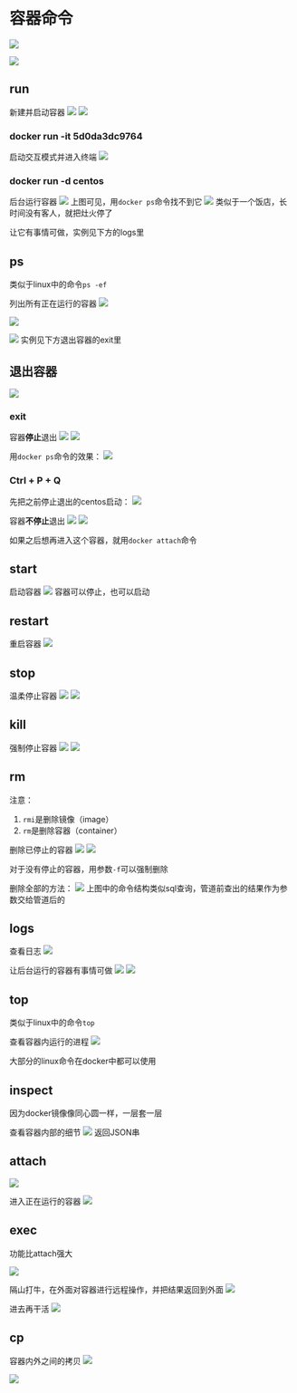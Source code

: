 # 容器命令

![](resources/2022-12-15-14-00-32.png)

![](resources/2022-12-15-14-02-04.png)

## run

新建并启动容器
![](resources/2022-12-15-14-03-58.png)
![](resources/2022-12-15-14-03-23.png)

### docker run -it 5d0da3dc9764

启动交互模式并进入终端
![](resources/2022-12-15-14-11-53.png)

### docker run -d centos

后台运行容器
![](resources/2022-12-15-14-58-03.png)
上图可见，用```docker ps```命令找不到它
![](resources/2022-12-15-15-00-52.png)
类似于一个饭店，长时间没有客人，就把灶火停了

让它有事情可做，实例见下方的logs里

## ps

类似于linux中的命令```ps -ef```

列出所有正在运行的容器
![](resources/2022-12-15-14-15-29.png)

![](resources/2022-12-15-14-13-56.png)

![](resources/2022-12-15-14-14-45.png)
实例见下方退出容器的exit里

## 退出容器

![](resources/2022-12-15-14-16-34.png)

### exit

容器**停止**退出
![](resources/2022-12-15-14-17-41.png)
![](resources/2022-12-15-14-17-59.png)

用```docker ps```命令的效果：
![](resources/2022-12-15-14-21-08.png)

### Ctrl + P + Q

先把之前停止退出的centos启动：
![](resources/2022-12-15-14-24-33.png)

容器**不停止**退出
![](resources/2022-12-15-14-31-09.png)
![](resources/2022-12-15-14-32-10.png)

如果之后想再进入这个容器，就用```docker attach```命令

## start

启动容器
![](resources/2022-12-15-14-35-28.png)
容器可以停止，也可以启动

## restart

重启容器
![](resources/2022-12-15-14-38-27.png)

## stop

温柔停止容器
![](resources/2022-12-15-14-40-52.png)
![](resources/2022-12-15-14-40-38.png)

## kill

强制停止容器
![](resources/2022-12-15-14-42-30.png)
![](resources/2022-12-15-14-41-54.png)

## rm

注意：
1. ```rmi```是删除镜像（image）
2. ```rm```是删除容器（container）

删除已停止的容器
![](resources/2022-12-15-14-42-49.png)
![](resources/2022-12-15-14-46-10.png)

对于没有停止的容器，用参数```-f```可以强制删除

删除全部的方法：
![](resources/2022-12-15-14-48-22.png)
上图中的命令结构类似sql查询，管道前查出的结果作为参数交给管道后的

## logs

查看日志
![](resources/2022-12-15-15-06-15.png)

让后台运行的容器有事情可做
![](resources/2022-12-15-15-10-58.png)
![](resources/2022-12-15-15-13-20.png)

## top

类似于linux中的命令```top```

查看容器内运行的进程
![](resources/2022-12-15-15-19-19.png)

大部分的linux命令在docker中都可以使用

## inspect

因为docker镜像像同心圆一样，一层套一层

查看容器内部的细节
![](resources/2022-12-15-15-24-20.png)
返回JSON串

## attach

![](resources/2022-12-15-15-34-58.png)

进入正在运行的容器
![](resources/2022-12-15-15-33-49.png)

## exec

功能比attach强大

![](resources/2022-12-15-15-34-58.png)

隔山打牛，在外面对容器进行远程操作，并把结果返回到外面
![](resources/2022-12-15-15-38-14.png)

进去再干活
![](resources/2022-12-15-15-42-53.png)

## cp

容器内外之间的拷贝
![](resources/2022-12-15-15-49-50.png)

![](resources/2022-12-15-15-50-18.png)


